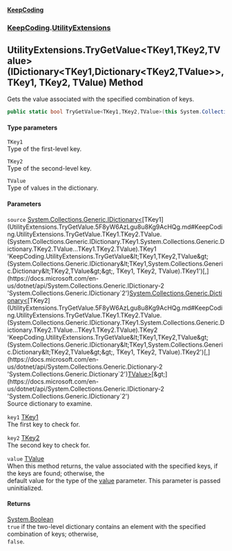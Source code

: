#### [KeepCoding](index.md 'index')
### [KeepCoding](KeepCoding.md 'KeepCoding').[UtilityExtensions](UtilityExtensions.md 'KeepCoding.UtilityExtensions')
## UtilityExtensions.TryGetValue&lt;TKey1,TKey2,TValue&gt;(IDictionary&lt;TKey1,Dictionary&lt;TKey2,TValue&gt;&gt;, TKey1, TKey2, TValue) Method
Gets the value associated with the specified combination of keys.
```csharp
public static bool TryGetValue<TKey1,TKey2,TValue>(this System.Collections.Generic.IDictionary<TKey1,System.Collections.Generic.Dictionary<TKey2,TValue>> source, TKey1 key1, TKey2 key2, out TValue value);
```
#### Type parameters
<a name='KeepCoding.UtilityExtensions.TryGetValue.TKey1.TKey2.TValue.(System.Collections.Generic.IDictionary.TKey1.System.Collections.Generic.Dictionary.TKey2.TValue...TKey1.TKey2.TValue).TKey1'></a>
`TKey1`  
Type of the first-level key.
  
<a name='KeepCoding.UtilityExtensions.TryGetValue.TKey1.TKey2.TValue.(System.Collections.Generic.IDictionary.TKey1.System.Collections.Generic.Dictionary.TKey2.TValue...TKey1.TKey2.TValue).TKey2'></a>
`TKey2`  
Type of the second-level key.
  
<a name='KeepCoding.UtilityExtensions.TryGetValue.TKey1.TKey2.TValue.(System.Collections.Generic.IDictionary.TKey1.System.Collections.Generic.Dictionary.TKey2.TValue...TKey1.TKey2.TValue).TValue'></a>
`TValue`  
Type of values in the dictionary.
  
#### Parameters
<a name='KeepCoding.UtilityExtensions.TryGetValue.TKey1.TKey2.TValue.(System.Collections.Generic.IDictionary.TKey1.System.Collections.Generic.Dictionary.TKey2.TValue...TKey1.TKey2.TValue).source'></a>
`source` [System.Collections.Generic.IDictionary&lt;](https://docs.microsoft.com/en-us/dotnet/api/System.Collections.Generic.IDictionary-2 'System.Collections.Generic.IDictionary`2')[TKey1](UtilityExtensions.TryGetValue.5F8yW6AzLgu8u8Kg9AcHQg.md#KeepCoding.UtilityExtensions.TryGetValue.TKey1.TKey2.TValue.(System.Collections.Generic.IDictionary.TKey1.System.Collections.Generic.Dictionary.TKey2.TValue...TKey1.TKey2.TValue).TKey1 'KeepCoding.UtilityExtensions.TryGetValue&lt;TKey1,TKey2,TValue&gt;(System.Collections.Generic.IDictionary&lt;TKey1,System.Collections.Generic.Dictionary&lt;TKey2,TValue&gt;&gt;, TKey1, TKey2, TValue).TKey1')[,](https://docs.microsoft.com/en-us/dotnet/api/System.Collections.Generic.IDictionary-2 'System.Collections.Generic.IDictionary`2')[System.Collections.Generic.Dictionary&lt;](https://docs.microsoft.com/en-us/dotnet/api/System.Collections.Generic.Dictionary-2 'System.Collections.Generic.Dictionary`2')[TKey2](UtilityExtensions.TryGetValue.5F8yW6AzLgu8u8Kg9AcHQg.md#KeepCoding.UtilityExtensions.TryGetValue.TKey1.TKey2.TValue.(System.Collections.Generic.IDictionary.TKey1.System.Collections.Generic.Dictionary.TKey2.TValue...TKey1.TKey2.TValue).TKey2 'KeepCoding.UtilityExtensions.TryGetValue&lt;TKey1,TKey2,TValue&gt;(System.Collections.Generic.IDictionary&lt;TKey1,System.Collections.Generic.Dictionary&lt;TKey2,TValue&gt;&gt;, TKey1, TKey2, TValue).TKey2')[,](https://docs.microsoft.com/en-us/dotnet/api/System.Collections.Generic.Dictionary-2 'System.Collections.Generic.Dictionary`2')[TValue](UtilityExtensions.TryGetValue.5F8yW6AzLgu8u8Kg9AcHQg.md#KeepCoding.UtilityExtensions.TryGetValue.TKey1.TKey2.TValue.(System.Collections.Generic.IDictionary.TKey1.System.Collections.Generic.Dictionary.TKey2.TValue...TKey1.TKey2.TValue).TValue 'KeepCoding.UtilityExtensions.TryGetValue&lt;TKey1,TKey2,TValue&gt;(System.Collections.Generic.IDictionary&lt;TKey1,System.Collections.Generic.Dictionary&lt;TKey2,TValue&gt;&gt;, TKey1, TKey2, TValue).TValue')[&gt;](https://docs.microsoft.com/en-us/dotnet/api/System.Collections.Generic.Dictionary-2 'System.Collections.Generic.Dictionary`2')[&gt;](https://docs.microsoft.com/en-us/dotnet/api/System.Collections.Generic.IDictionary-2 'System.Collections.Generic.IDictionary`2')  
Source dictionary to examine.
  
<a name='KeepCoding.UtilityExtensions.TryGetValue.TKey1.TKey2.TValue.(System.Collections.Generic.IDictionary.TKey1.System.Collections.Generic.Dictionary.TKey2.TValue...TKey1.TKey2.TValue).key1'></a>
`key1` [TKey1](UtilityExtensions.TryGetValue.5F8yW6AzLgu8u8Kg9AcHQg.md#KeepCoding.UtilityExtensions.TryGetValue.TKey1.TKey2.TValue.(System.Collections.Generic.IDictionary.TKey1.System.Collections.Generic.Dictionary.TKey2.TValue...TKey1.TKey2.TValue).TKey1 'KeepCoding.UtilityExtensions.TryGetValue&lt;TKey1,TKey2,TValue&gt;(System.Collections.Generic.IDictionary&lt;TKey1,System.Collections.Generic.Dictionary&lt;TKey2,TValue&gt;&gt;, TKey1, TKey2, TValue).TKey1')  
The first key to check for.
  
<a name='KeepCoding.UtilityExtensions.TryGetValue.TKey1.TKey2.TValue.(System.Collections.Generic.IDictionary.TKey1.System.Collections.Generic.Dictionary.TKey2.TValue...TKey1.TKey2.TValue).key2'></a>
`key2` [TKey2](UtilityExtensions.TryGetValue.5F8yW6AzLgu8u8Kg9AcHQg.md#KeepCoding.UtilityExtensions.TryGetValue.TKey1.TKey2.TValue.(System.Collections.Generic.IDictionary.TKey1.System.Collections.Generic.Dictionary.TKey2.TValue...TKey1.TKey2.TValue).TKey2 'KeepCoding.UtilityExtensions.TryGetValue&lt;TKey1,TKey2,TValue&gt;(System.Collections.Generic.IDictionary&lt;TKey1,System.Collections.Generic.Dictionary&lt;TKey2,TValue&gt;&gt;, TKey1, TKey2, TValue).TKey2')  
The second key to check for.
  
<a name='KeepCoding.UtilityExtensions.TryGetValue.TKey1.TKey2.TValue.(System.Collections.Generic.IDictionary.TKey1.System.Collections.Generic.Dictionary.TKey2.TValue...TKey1.TKey2.TValue).value'></a>
`value` [TValue](UtilityExtensions.TryGetValue.5F8yW6AzLgu8u8Kg9AcHQg.md#KeepCoding.UtilityExtensions.TryGetValue.TKey1.TKey2.TValue.(System.Collections.Generic.IDictionary.TKey1.System.Collections.Generic.Dictionary.TKey2.TValue...TKey1.TKey2.TValue).TValue 'KeepCoding.UtilityExtensions.TryGetValue&lt;TKey1,TKey2,TValue&gt;(System.Collections.Generic.IDictionary&lt;TKey1,System.Collections.Generic.Dictionary&lt;TKey2,TValue&gt;&gt;, TKey1, TKey2, TValue).TValue')  
When this method returns, the value associated with the specified keys, if the keys are found; otherwise, the  
default value for the type of the [value](UtilityExtensions.TryGetValue.5F8yW6AzLgu8u8Kg9AcHQg.md#KeepCoding.UtilityExtensions.TryGetValue.TKey1.TKey2.TValue.(System.Collections.Generic.IDictionary.TKey1.System.Collections.Generic.Dictionary.TKey2.TValue...TKey1.TKey2.TValue).value 'KeepCoding.UtilityExtensions.TryGetValue&lt;TKey1,TKey2,TValue&gt;(System.Collections.Generic.IDictionary&lt;TKey1,System.Collections.Generic.Dictionary&lt;TKey2,TValue&gt;&gt;, TKey1, TKey2, TValue).value') parameter. This parameter is passed uninitialized.
  
#### Returns
[System.Boolean](https://docs.microsoft.com/en-us/dotnet/api/System.Boolean 'System.Boolean')  
`true` if the two-level dictionary contains an element with the specified combination of keys; otherwise,  
                `false`.

